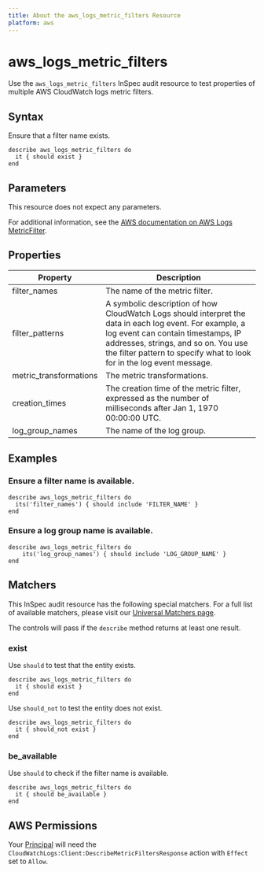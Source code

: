 ```yaml
---
title: About the aws_logs_metric_filters Resource
platform: aws
---
```


# aws\_logs\_metric\_filters

Use the `aws_logs_metric_filters` InSpec audit resource to test properties of multiple AWS CloudWatch logs metric filters.

## Syntax

Ensure that a filter name exists.

    describe aws_logs_metric_filters do
      it { should exist }
    end

## Parameters

This resource does not expect any parameters.

For additional information, see the [AWS documentation on AWS Logs MetricFilter](https://docs.aws.amazon.com/AWSCloudFormation/latest/UserGuide/aws-resource-logs-metricfilter.html).

## Properties

| Property | Description|
| --- | --- |
| filter_names | The name of the metric filter. |
| filter_patterns | A symbolic description of how CloudWatch Logs should interpret the data in each log event. For example, a log event can contain timestamps, IP addresses, strings, and so on. You use the filter pattern to specify what to look for in the log event message. |
| metric_transformations | The metric transformations. |
| creation_times | The creation time of the metric filter, expressed as the number of milliseconds after Jan 1, 1970 00:00:00 UTC. |
| log_group_names | The name of the log group. |

## Examples

### Ensure a filter name is available.

    describe aws_logs_metric_filters do
      its('filter_names') { should include 'FILTER_NAME' }
    end

### Ensure a log group name is available.

    describe aws_logs_metric_filters do
        its('log_group_names') { should include 'LOG_GROUP_NAME' }
    end

## Matchers

This InSpec audit resource has the following special matchers. For a full list of available matchers, please visit our [Universal Matchers page](https://www.inspec.io/docs/reference/matchers/).

The controls will pass if the `describe` method returns at least one result.

### exist

Use `should` to test that the entity exists.

    describe aws_logs_metric_filters do
      it { should exist }
    end

Use `should_not` to test the entity does not exist.
      
    describe aws_logs_metric_filters do
      it { should_not exist }
    end

### be_available

Use `should` to check if the filter name is available.

    describe aws_logs_metric_filters do
      it { should be_available }
    end

## AWS Permissions

Your [Principal](https://docs.aws.amazon.com/IAM/latest/UserGuide/intro-structure.html#intro-structure-principal) will need the `CloudWatchLogs:Client:DescribeMetricFiltersResponse` action with `Effect` set to `Allow`.